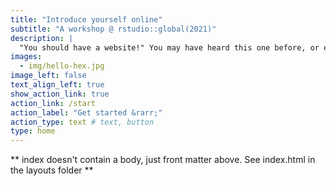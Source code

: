 ```yaml
---
title: "Introduce yourself online"
subtitle: "A workshop @ rstudio::global(2021)"
description: |
  "You should have a website!" You may have heard this one before, or even said it yourself. In this workshop, you'll learn how to build and customize a website from the comfort of the RStudio IDE with R Markdown. 
images:
  - img/hello-hex.jpg
image_left: false
text_align_left: true
show_action_link: true
action_link: /start
action_label: "Get started &rarr;"
action_type: text # text, button
type: home
---
```


** index doesn't contain a body, just front matter above.
See index.html in the layouts folder **
